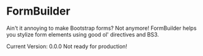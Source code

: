 FormBuilder
===========

Ain't it annoying to make Bootstrap forms? Not anymore! FormBuilder helps you stylize form elements using good ol' directives and BS3.

Current Version: 0.0.0
Not ready for production!
